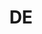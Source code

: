 ---
published:  false
post_id:    2018-10-DE
title:      DE
date_start: 2018-10-21
date_end:   2018-10-27
images:
  - ext:    00.jpg
    width:  2400
    height: 3600
    meta:   Tiergarten, Berlin
tags:
  - Europe
---